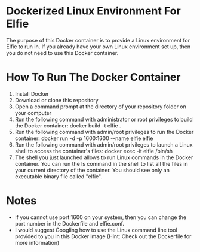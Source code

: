 # Dockerized Linux Environment For Elfie
The purpose of this Docker container is to provide a Linux environment for Elfie to run in. If you already have your own Linux environment set up, then you do not need to use this Docker container.

# How To Run The Docker Container
1. Install Docker
2. Download or clone this repository
3. Open a command prompt at the directory of your repository folder on your computer
4. Run the following command with administrator or root privileges to build the Docker container: docker build -t elfie .
5. Run the following command with admin/root privileges to run the Docker container: docker run -d -p 1600:1600 --name elfie elfie
6. Run the following command with admin/root privileges to launch a Linux shell to access the container's files:  docker exec -it elfie /bin/sh
7. The shell you just launched allows to run Linux commands in the Docker container. You can run the ls command in the shell to list all the files in your current directory of the container. You should see only an executable binary file called "elfie".

# Notes
- If you cannot use port 1600 on your system, then you can change the port number in the Dockerfile and elfie.conf.
- I would suggest Googling how to use the Linux command line tool provided to you in this Docker image (Hint: Check out the Dockerfile for more information)
